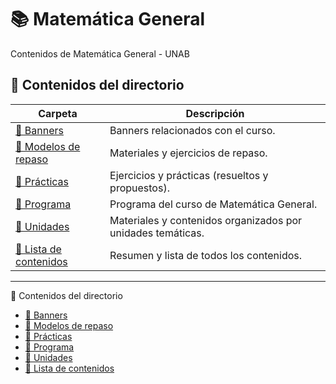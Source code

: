 # 📚 Matemática General
Contenidos de Matemática General - UNAB

## 📂 Contenidos del directorio
| Carpeta | Descripción |
|---------|-------------|
| [📁 Banners](./Banners) | Banners relacionados con el curso. |
| [📁 Modelos de repaso](./Modelos_de_repaso) | Materiales y ejercicios de repaso. |
| [📁 Prácticas](./Practicas) | Ejercicios y prácticas (resueltos y propuestos). |
| [📁 Programa](./Programa) | Programa del curso de Matemática General. |
| [📁 Unidades](./Unidades) | Materiales y contenidos organizados por unidades temáticas. |
| [📄 Lista de contenidos](./lista_de_contenidos.md) | Resumen y lista de todos los contenidos. |

---

📂 Contenidos del directorio
- [📁 Banners](./Banners)
- [📁 Modelos de repaso](./Modelos_de_repaso)
- [📁 Prácticas](./Practicas)
- [📁 Programa](./Programa)
- [📁 Unidades](./Unidades)
- [📄 Lista de contenidos](./lista_de_contenidos.md)
